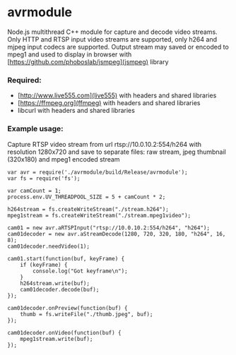 # avrmodule
Node.js multithread C++ module for capture and decode video streams. 
Only HTTP and RTSP input video streams are supported, only h264 and mjpeg input codecs are supported. Output stream may saved or encoded to mpeg1 and used to display in browser with [https://github.com/phoboslab/jsmpeg](jsmpeg) library

### Required:
* [http://www.live555.com](live555) with headers and shared libraries
* [https://ffmpeg.org](ffmpeg) with headers and shared libraries
* libcurl with headers and shared libraries

### Example usage:
Capture RTSP video stream from url rtsp://10.0.10.2:554/h264 with resolution 1280x720 and save to separate files: raw stream, jpeg thumbnail (320x180) and mpeg1 encoded stream
```
var avr = require('./avrmodule/build/Release/avrmodule');
var fs = require('fs');

var camCount = 1;
process.env.UV_THREADPOOL_SIZE = 5 + camCount * 2;

h264stream = fs.createWriteStream("./stream.h264");
mpeg1stream = fs.createWriteStream("./stream.mpeg1video");

cam01 = new avr.aRTSPInput("rtsp://10.0.10.2:554/h264", "h264");
cam01decoder = new avr.aStreamDecode(1280, 720, 320, 180, "h264", 16, 8);
cam01decoder.needVideo(1);

cam01.start(function(buf, keyFrame) {
    if (keyFrame) {
        console.log("Got keyframe\n");
    }
    h264stream.write(buf);
    cam01decoder.decode(buf);
});

cam01decoder.onPreview(function(buf) {
    thumb = fs.writeFile("./thumb.jpeg", buf);
});

cam01decoder.onVideo(function(buf) {
    mpeg1stream.write(buf);
});
```
